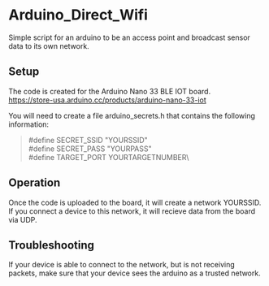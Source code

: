 # Arduino_Direct_Wifi
Simple script for an arduino to be an access point and broadcast sensor data to its own network.  

## Setup

The code is created for the Arduino Nano 33 BLE IOT board.\
https://store-usa.arduino.cc/products/arduino-nano-33-iot

You will need to create a file arduino_secrets.h that contains the following information: 
> #define SECRET_SSID "YOURSSID" \
> #define SECRET_PASS "YOURPASS" \
> #define TARGET_PORT YOURTARGETNUMBER\

## Operation
Once the code is uploaded to the board, it will create a network YOURSSID. If you connect a device to this network, it will recieve data from the board via UDP. 

## Troubleshooting
If your device is able to connect to the network, but is not receiving packets, make sure that your device sees the arduino as a trusted network.
